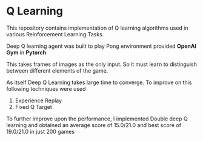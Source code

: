 # Q Learning
This repository contains implementation of Q learning algorithms used in various Reinforcement Learning Tasks.

Deep Q learning agent was built to play Pong environment provided **OpenAI Gym** in **Pytorch**

This takes frames of images as the only input. So it must learn to distinguish between different elements of the game. 

As itself Deep Q Learning takes large time to converge. To improve on this following techniques were used
1. Experience Replay
2. Fixed Q Target

To further improve upon the performance, I implemented Double deep Q learning and obtained an average score of 15.0/21.0 and best score of 19.0/21.0 in just 200 games
